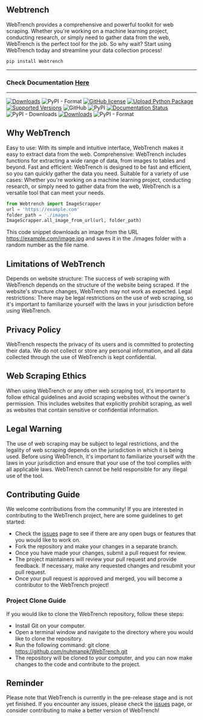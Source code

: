 ## Webtrench


WebTrench provides a comprehensive and powerful toolkit for web scraping. Whether you're working on a machine learning project, conducting research, or simply need to gather data from the web, WebTrench is the perfect tool for the job. So why wait? Start using WebTrench today and streamline your data collection process!
```python
pip install Webtrench
```
-----
### Check Documentation [Here](https://github.com/nuhmanpk/Webtrench/wiki)
------
[![Downloads](https://static.pepy.tech/personalized-badge/webtrench?period=total&units=international_system&left_color=grey&right_color=yellow&left_text=Total-Downloads)](https://pepy.tech/project/webtrench)
![PyPI - Format](https://img.shields.io/pypi/format/Webtrench)
[![GitHub license](https://img.shields.io/github/license/nuhmanpk/webtrench.svg)](https://github.com/nuhmanpk/webtrench/blob/main/LICENSE)
[![Upload Python Package](https://github.com/nuhmanpk/Webtrench/actions/workflows/python-publish.yml/badge.svg)](https://github.com/nuhmanpk/Webtrench/actions/workflows/python-publish.yml)
[![Supported Versions](https://img.shields.io/pypi/pyversions/Webtrench.svg)](https://pypi.org/project/Webtrench)
![GitHub](https://img.shields.io/github/license/nuhmanpk/Webtrench)
![PyPI](https://img.shields.io/pypi/v/Webtrench)
[![Documentation Status](https://readthedocs.org/projects/webtrench/badge/?version=latest)](https://webtrench.readthedocs.io/en/latest/?badge=latest)
![PyPI - Downloads](https://img.shields.io/pypi/dm/Webtrench)
[![Downloads](https://static.pepy.tech/personalized-badge/Webtrench?period=week&units=international_system&left_color=grey&right_color=brightgreen&left_text=Downloads/Week)](https://pepy.tech/project/Webtrench)
![PyPI - Format](https://img.shields.io/pypi/format/Webtrench)


## Why WebTrench
Easy to use: With its simple and intuitive interface, WebTrench makes it easy to extract data from the web.
Comprehensive: WebTrench includes functions for extracting a wide range of data, from images to tables and beyond.
Fast and efficient: WebTrench is designed to be fast and efficient, so you can quickly gather the data you need.
Suitable for a variety of use cases: Whether you're working on a machine learning project, conducting research, or simply need to gather data from the web, WebTrench is a versatile tool that can meet your needs.
```python
from Webtrench import ImageScrapper
url = 'https://example.com'
folder_path = './images'
ImageScrapper.all_image_from_url(url, folder_path)
```
This code snippet downloads an image from the URL https://example.com/image.jpg and saves it in the ./images folder with a random number as the file name.
## Limitations of WebTrench
Depends on website structure: The success of web scraping with WebTrench depends on the structure of the website being scraped. If the website's structure changes, WebTrench may not work as expected.
Legal restrictions: There may be legal restrictions on the use of web scraping, so it's important to familiarize yourself with the laws in your jurisdiction before using WebTrench.

## Privacy Policy
WebTrench respects the privacy of its users and is committed to protecting their data. We do not collect or store any personal information, and all data collected through the use of WebTrench is kept confidential.

## Web Scraping Ethics
When using WebTrench or any other web scraping tool, it's important to follow ethical guidelines and avoid scraping websites without the owner's permission. This includes websites that explicitly prohibit scraping, as well as websites that contain sensitive or confidential information.

## Legal Warning
The use of web scraping may be subject to legal restrictions, and the legality of web scraping depends on the jurisdiction in which it is being used. Before using WebTrench, it's important to familiarize yourself with the laws in your jurisdiction and ensure that your use of the tool complies with all applicable laws. WebTrench cannot be held responsible for any illegal use of the tool.

## Contributing Guide
We welcome contributions from the community! If you are interested in contributing to the WebTrench project, here are some guidelines to get started:

- Check the [issues](https://github.com/nuhmanpk/Webtrench/issues) page to see if there are any open bugs or features that you would like to work on.
- Fork the repository and make your changes in a separate branch.
- Once you have made your changes, submit a pull request for review.
- The project maintainers will review your pull request and provide feedback. If necessary, make any requested changes and resubmit your pull request.
- Once your pull request is approved and merged, you will become a contributor to the WebTrench project!

### Project Clone Guide
If you would like to clone the WebTrench repository, follow these steps:
- Install Git on your computer.
- Open a terminal window and navigate to the directory where you would like to clone the repository.
- Run the following command: git clone https://github.com/nuhmanpk/WebTrench.git
- The repository will be cloned to your computer, and you can now make changes to the code and contribute to the project.

## Reminder
Please note that WebTrench is currently in the pre-release stage and is not yet finished. If you encounter any issues, please check the [issues](https://github.com/nuhmanpk/Webtrench/issues) page, or consider contributing to make a better version of WebTrench!
